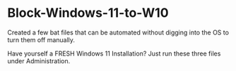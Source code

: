 # Block-Windows-11-to-W10
Created a few bat files that can be automated without digging into the OS to turn them off manually. 

Have yourself a FRESH Windows 11 Installation? Just run these three files under Administration.
